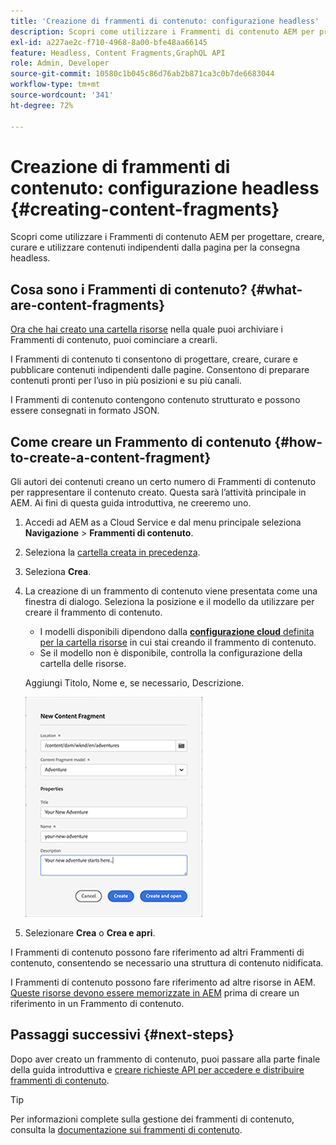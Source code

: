 ```yaml
---
title: 'Creazione di frammenti di contenuto: configurazione headless'
description: Scopri come utilizzare i Frammenti di contenuto AEM per progettare, creare, curare e utilizzare contenuti indipendenti dalla pagina per la consegna headless.
exl-id: a227ae2c-f710-4968-8a00-bfe48aa66145
feature: Headless, Content Fragments,GraphQL API
role: Admin, Developer
source-git-commit: 10580c1b045c86d76ab2b871ca3c0b7de6683044
workflow-type: tm+mt
source-wordcount: '341'
ht-degree: 72%

---
```


# Creazione di frammenti di contenuto: configurazione headless {#creating-content-fragments}

Scopri come utilizzare i Frammenti di contenuto AEM per progettare, creare, curare e utilizzare contenuti indipendenti dalla pagina per la consegna headless.

## Cosa sono i Frammenti di contenuto? {#what-are-content-fragments}

[Ora che hai creato una cartella risorse](create-assets-folder.md) nella quale puoi archiviare i Frammenti di contenuto, puoi cominciare a crearli.

I Frammenti di contenuto ti consentono di progettare, creare, curare e pubblicare contenuti indipendenti dalle pagine. Consentono di preparare contenuti pronti per l’uso in più posizioni e su più canali.

I Frammenti di contenuto contengono contenuto strutturato e possono essere consegnati in formato JSON.

## Come creare un Frammento di contenuto {#how-to-create-a-content-fragment}

Gli autori dei contenuti creano un certo numero di Frammenti di contenuto per rappresentare il contenuto creato. Questa sarà l’attività principale in AEM. Ai fini di questa guida introduttiva, ne creeremo uno.

1. Accedi ad AEM as a Cloud Service e dal menu principale seleziona **Navigazione** > **Frammenti di contenuto**.

1. Seleziona la [cartella creata in precedenza](create-assets-folder.md).
1. Seleziona **Crea**.
1. La creazione di un frammento di contenuto viene presentata come una finestra di dialogo.
Seleziona la posizione e il modello da utilizzare per creare il frammento di contenuto.

   * I modelli disponibili dipendono dalla [**configurazione cloud** definita per la cartella risorse](create-assets-folder.md) in cui stai creando il frammento di contenuto.
   * Se il modello non è disponibile, controlla la configurazione della cartella delle risorse.

   Aggiungi Titolo, Nome e, se necessario, Descrizione.

   ![Finestra di dialogo Crea nuovo frammento di contenuto](/help/sites-cloud/administering/content-fragments/assets/cfc-console-create.png)

1. Selezionare **Crea** o **Crea e apri**.

I Frammenti di contenuto possono fare riferimento ad altri Frammenti di contenuto, consentendo se necessario una struttura di contenuto nidificata.

I Frammenti di contenuto possono fare riferimento ad altre risorse in AEM. [Queste risorse devono essere memorizzate in AEM](/help/assets/manage-digital-assets.md) prima di creare un riferimento in un Frammento di contenuto.

## Passaggi successivi {#next-steps}

Dopo aver creato un frammento di contenuto, puoi passare alla parte finale della guida introduttiva e [creare richieste API per accedere e distribuire frammenti di contenuto](create-api-request.md).

>[!TIP]
>
>Per informazioni complete sulla gestione dei frammenti di contenuto, consulta la [documentazione sui frammenti di contenuto](/help/sites-cloud/administering/content-fragments/overview.md).
